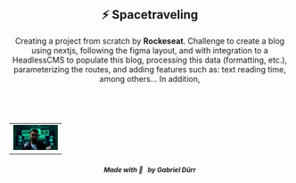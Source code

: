 <h2 id="the_challenge"  align="center">⚡ Spacetraveling </h2>

<div align="center">
   <p> Creating a project from scratch by <b>Rockeseat</b>. Challenge to create a blog using nextjs, following the figma layout, and with integration to a HeadlessCMS to populate this blog, processing this data (formatting, etc.), parameterizing the routes, and adding features such as: text reading time, among others... In addition, </p></b>
</div>


<br/>
<br/>

<h5 id = "author" align="center"></h5>

<table align="center">
  <tr>
      <td>
      <a href="https://github.com/gabriel-durr">
        <img src="./.github/avatar.png" width="80px;" alt="Image Gabriel Dürr Author"/><br>
      </a>
      </td>
  </tr>
</table>


<div align="center">
        <sub><b><em>Made with 💜&ensp; by Gabriel Dürr </em></b></sub>
</div>

